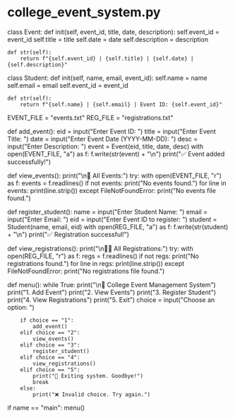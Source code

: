# college_event_system.py

class Event:
    def init(self, event_id, title, date, description):
        self.event_id = event_id
        self.title = title
        self.date = date
        self.description = description

    def str(self):
        return f"{self.event_id} | {self.title} | {self.date} | {self.description}"

class Student:
    def init(self, name, email, event_id):
        self.name = name
        self.email = email
        self.event_id = event_id

    def str(self):
        return f"{self.name} | {self.email} | Event ID: {self.event_id}"

EVENT_FILE = "events.txt"
REG_FILE = "registrations.txt"

def add_event():
    eid = input("Enter Event ID: ")
    title = input("Enter Event Title: ")
    date = input("Enter Event Date (YYYY-MM-DD): ")
    desc = input("Enter Description: ")
    event = Event(eid, title, date, desc)
    with open(EVENT_FILE, "a") as f:
        f.write(str(event) + "\n")
    print("✅ Event added successfully!")

def view_events():
    print("\n📅 All Events:")
    try:
        with open(EVENT_FILE, "r") as f:
            events = f.readlines()
            if not events:
                print("No events found.")
            for line in events:
                print(line.strip())
    except FileNotFoundError:
        print("No events file found.")

def register_student():
    name = input("Enter Student Name: ")
    email = input("Enter Email: ")
    eid = input("Enter Event ID to register: ")
    student = Student(name, email, eid)
    with open(REG_FILE, "a") as f:
        f.write(str(student) + "\n")
    print("✅ Registration successful!")

def view_registrations():
    print("\n🧑‍🎓 All Registrations:")
    try:
        with open(REG_FILE, "r") as f:
            regs = f.readlines()
            if not regs:
                print("No registrations found.")
            for line in regs:
                print(line.strip())
    except FileNotFoundError:
        print("No registrations file found.")

def menu():
    while True:
        print("\n📘 College Event Management System")
        print("1. Add Event")
        print("2. View Events")
        print("3. Register Student")
        print("4. View Registrations")
        print("5. Exit")
        choice = input("Choose an option: ")

        if choice == "1":
            add_event()
        elif choice == "2":
            view_events()
        elif choice == "3":
            register_student()
        elif choice == "4":
            view_registrations()
        elif choice == "5":
            print("👋 Exiting system. Goodbye!")
            break
        else:
            print("❌ Invalid choice. Try again.")

if name == "main":
    menu()
